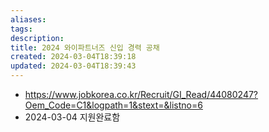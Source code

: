 ```yaml
---
aliases: 
tags: 
description:
title: 2024 와이파트너즈 신입 경력 공채
created: 2024-03-04T18:39:18
updated: 2024-03-04T18:39:43
---
```

- <https://www.jobkorea.co.kr/Recruit/GI_Read/44080247?Oem_Code=C1&logpath=1&stext=&listno=6>
- 2024-03-04 지원완료함
